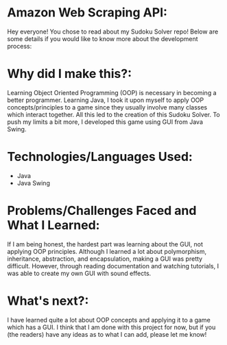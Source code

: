 # Amazon Web Scraping API:

Hey everyone! You chose to read about my Sudoku Solver repo! Below are some details if you would like to know more about the development process:

# Why did I make this?: 

Learning Object Oriented Programming (OOP) is necessary in becoming a better programmer. Learning Java, I took it upon myself to apply OOP concepts/principles to a game since 
they usually involve many classes which interact together. All this led to the creation of this Sudoku Solver. To push my limits a bit more, I developed this game using GUI from
Java Swing.

# Technologies/Languages Used:

- Java
- Java Swing

# Problems/Challenges Faced and What I Learned:

If I am being honest, the hardest part was learning about the GUI, not applying OOP principles. Although I learned a lot about polymorphism, inheritance, abstraction, and encapsulation, 
making a GUI was pretty difficult. However, through reading documentation and watching tutorials, I was able to create my own GUI with sound effects.


# What's next?:

I have learned quite a lot about OOP concepts and applying it to a game which has a GUI. I think that I am done with this project for now, but if you (the readers) have any
ideas as to what I can add, please let me know!
